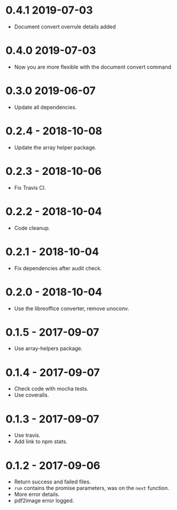 0.4.1 2019-07-03
=====

* Document convert overrule details added

0.4.0 2019-07-03
=====

* Now you are more flexible with the document convert command

0.3.0 2019-06-07
=====

* Update all dependencies.

0.2.4 - 2018-10-08
=====

* Update the array helper package.

0.2.3 - 2018-10-06
=====

* Fix Travis CI.

0.2.2 - 2018-10-04
=====

* Code cleanup.

0.2.1 - 2018-10-04
=====

* Fix dependencies after audit check.

0.2.0 - 2018-10-04
=====

* Use the libreoffice converter, remove unoconv.

0.1.5 - 2017-09-07
=====

* Use array-helpers package.

0.1.4 - 2017-09-07
=====

* Check code with mocha tests.
* Use coveralls.

0.1.3 - 2017-09-07
=====

* Use travis.
* Add link to npm stats.

0.1.2 - 2017-09-06
=====

* Return success and failed files.
* `run` contains the promise parameters, was on the `next` function.
* More error details.
* pdf2image error logged.
